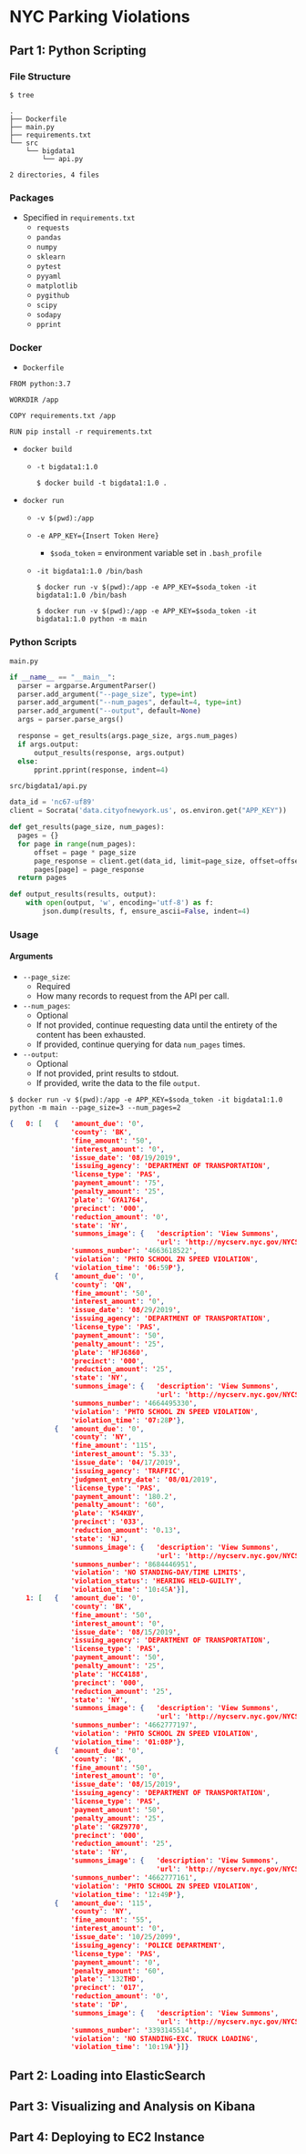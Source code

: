 # NYC Parking Violations

## Part 1: Python Scripting	

### File Structure

  ```console
  $ tree
  ```

  ```console
  .
  ├── Dockerfile
  ├── main.py
  ├── requirements.txt
  └── src
      └── bigdata1
          └── api.py

  2 directories, 4 files
  ```

### Packages 
- Specified in `requirements.txt`
  - `requests`
  - `pandas`
  - `numpy`
  - `sklearn`
  - `pytest`
  - `pyyaml`
  - `matplotlib`
  - `pygithub`
  - `scipy`
  - `sodapy`
  - `pprint`

### Docker

  - `Dockerfile`

  ```
  FROM python:3.7

  WORKDIR /app

  COPY requirements.txt /app

  RUN pip install -r requirements.txt
  ```

  - `docker build`
  
    - `-t bigdata1:1.0`
    
      ```console
      $ docker build -t bigdata1:1.0 .
      ```

  - `docker run`
  
    - `-v $(pwd):/app`
    - `-e APP_KEY={Insert Token Here}`
      - `$soda_token` = environment variable set in `.bash_profile`
    - `-it bigdata1:1.0 /bin/bash`
    
    
      ```console
      $ docker run -v $(pwd):/app -e APP_KEY=$soda_token -it bigdata1:1.0 /bin/bash
      ```
      ```console
      $ docker run -v $(pwd):/app -e APP_KEY=$soda_token -it bigdata1:1.0 python -m main
      ```
  
### Python Scripts

`main.py`
  ```py
  if __name__ == "__main__":
    parser = argparse.ArgumentParser()
    parser.add_argument("--page_size", type=int)
    parser.add_argument("--num_pages", default=4, type=int)
    parser.add_argument("--output", default=None)
    args = parser.parse_args()

    response = get_results(args.page_size, args.num_pages)
    if args.output:
        output_results(response, args.output)
    else:
        pprint.pprint(response, indent=4)
  ```

`src/bigdata1/api.py`
  ```py
  data_id = 'nc67-uf89'
  client = Socrata('data.cityofnewyork.us', os.environ.get("APP_KEY"))

  def get_results(page_size, num_pages):
    pages = {}
    for page in range(num_pages):
        offset = page * page_size
        page_response = client.get(data_id, limit=page_size, offset=offset)
        pages[page] = page_response
    return pages

  def output_results(results, output):
      with open(output, 'w', encoding='utf-8') as f:
          json.dump(results, f, ensure_ascii=False, indent=4)
  ```
  
### Usage

#### Arguments

- `--page_size`: 
  - Required 
  - How many records to request from the API per call.
- `--num_pages`: 
  - Optional
  - If not provided, continue requesting data until the entirety of the content has been exhausted. 
  - If provided, continue querying for data `num_pages` times.
- `--output`: 
  - Optional 
  - If not provided, print results to stdout. 
  - If provided, write the data to the file `output`.


```console
$ docker run -v $(pwd):/app -e APP_KEY=$soda_token -it bigdata1:1.0 python -m main --page_size=3 --num_pages=2 
```
```json
{   0: [   {   'amount_due': '0',
               'county': 'BK',
               'fine_amount': '50',
               'interest_amount': '0',
               'issue_date': '08/19/2019',
               'issuing_agency': 'DEPARTMENT OF TRANSPORTATION',
               'license_type': 'PAS',
               'payment_amount': '75',
               'penalty_amount': '25',
               'plate': 'GYA1764',
               'precinct': '000',
               'reduction_amount': '0',
               'state': 'NY',
               'summons_image': {   'description': 'View Summons',
                                    'url': 'http://nycserv.nyc.gov/NYCServWeb/ShowImage?searchID=VGtSWk1rMTZXWGhQUkZWNVRXYzlQUT09&locationName=_____________________'},
               'summons_number': '4663618522',
               'violation': 'PHTO SCHOOL ZN SPEED VIOLATION',
               'violation_time': '06:59P'},
           {   'amount_due': '0',
               'county': 'QN',
               'fine_amount': '50',
               'interest_amount': '0',
               'issue_date': '08/29/2019',
               'issuing_agency': 'DEPARTMENT OF TRANSPORTATION',
               'license_type': 'PAS',
               'payment_amount': '50',
               'penalty_amount': '25',
               'plate': 'HFJ6860',
               'precinct': '000',
               'reduction_amount': '25',
               'state': 'NY',
               'summons_image': {   'description': 'View Summons',
                                    'url': 'http://nycserv.nyc.gov/NYCServWeb/ShowImage?searchID=VGtSWk1rNUVVVFZPVkUxNlRVRTlQUT09&locationName=_____________________'},
               'summons_number': '4664495330',
               'violation': 'PHTO SCHOOL ZN SPEED VIOLATION',
               'violation_time': '07:28P'},
           {   'amount_due': '0',
               'county': 'NY',
               'fine_amount': '115',
               'interest_amount': '5.33',
               'issue_date': '04/17/2019',
               'issuing_agency': 'TRAFFIC',
               'judgment_entry_date': '08/01/2019',
               'license_type': 'PAS',
               'payment_amount': '180.2',
               'penalty_amount': '60',
               'plate': 'K54KBY',
               'precinct': '033',
               'reduction_amount': '0.13',
               'state': 'NJ',
               'summons_image': {   'description': 'View Summons',
                                    'url': 'http://nycserv.nyc.gov/NYCServWeb/ShowImage?searchID=VDBSWk5FNUVVVEJPYW1zeFRWRTlQUT09&locationName=_____________________'},
               'summons_number': '8684446951',
               'violation': 'NO STANDING-DAY/TIME LIMITS',
               'violation_status': 'HEARING HELD-GUILTY',
               'violation_time': '10:45A'}],
    1: [   {   'amount_due': '0',
               'county': 'BK',
               'fine_amount': '50',
               'interest_amount': '0',
               'issue_date': '08/15/2019',
               'issuing_agency': 'DEPARTMENT OF TRANSPORTATION',
               'license_type': 'PAS',
               'payment_amount': '50',
               'penalty_amount': '25',
               'plate': 'HCC4188',
               'precinct': '000',
               'reduction_amount': '25',
               'state': 'NY',
               'summons_image': {   'description': 'View Summons',
                                    'url': 'http://nycserv.nyc.gov/NYCServWeb/ShowImage?searchID=VGtSWk1rMXFZek5PZWtVMVRuYzlQUT09&locationName=_____________________'},
               'summons_number': '4662777197',
               'violation': 'PHTO SCHOOL ZN SPEED VIOLATION',
               'violation_time': '01:08P'},
           {   'amount_due': '0',
               'county': 'BK',
               'fine_amount': '50',
               'interest_amount': '0',
               'issue_date': '08/15/2019',
               'issuing_agency': 'DEPARTMENT OF TRANSPORTATION',
               'license_type': 'PAS',
               'payment_amount': '50',
               'penalty_amount': '25',
               'plate': 'GRZ9770',
               'precinct': '000',
               'reduction_amount': '25',
               'state': 'NY',
               'summons_image': {   'description': 'View Summons',
                                    'url': 'http://nycserv.nyc.gov/NYCServWeb/ShowImage?searchID=VGtSWk1rMXFZek5PZWtVeVRWRTlQUT09&locationName=_____________________'},
               'summons_number': '4662777161',
               'violation': 'PHTO SCHOOL ZN SPEED VIOLATION',
               'violation_time': '12:49P'},
           {   'amount_due': '115',
               'county': 'NY',
               'fine_amount': '55',
               'interest_amount': '0',
               'issue_date': '10/25/2099',
               'issuing_agency': 'POLICE DEPARTMENT',
               'license_type': 'PAS',
               'payment_amount': '0',
               'penalty_amount': '60',
               'plate': '132THD',
               'precinct': '017',
               'reduction_amount': '0',
               'state': 'DP',
               'summons_image': {   'description': 'View Summons',
                                    'url': 'http://nycserv.nyc.gov/NYCServWeb/ShowImage?searchID=VFhwTk5VMTZSVEJPVkZWNFRrRTlQUT09&locationName=_____________________'},
               'summons_number': '3393145514',
               'violation': 'NO STANDING-EXC. TRUCK LOADING',
               'violation_time': '10:19A'}]}
```

  

## Part 2: Loading into ElasticSearch	


## Part 3: Visualizing and Analysis on Kibana	


## Part 4: Deploying to EC2 Instance	

